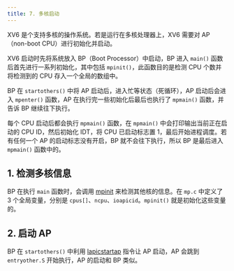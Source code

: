 ```yaml
---
title: 7. 多核启动
---
```


XV6 是个支持多核的操作系统。若是运行在多核处理器上，XV6 需要对 AP（non-boot CPU）进行初始化并启动。

XV6 启动时先将系统放入 BP（Boot Processor）中启动，BP 进入 `main()` 函数后首先进行一系列初始化，其中包括 `mpinit()`，此函数目的是检测 CPU 个数并将检测到的 CPU 存入一个全局的数组中。

BP 在 `startothers()` 中将 AP 启动后，进入忙等状态（死循环），AP 启动后会进入 `mpenter()` 函数，AP 在执行完一些初始化后最后也执行了 `mpmain()` 函数，并告诉 BP 继续往下执行。

每个 CPU 启动后都会执行 `mpmain()` 函数，在 `mpmain()` 中会打印输出当前正在启动的 CPU ID，然后初始化 IDT，将 CPU 已启动标志置 1，最后开始进程调度。若有任何一个 AP 的启动标志没有开启，BP 就不会往下执行，所以 BP 是最后进入 `mpmain()` 函数中的。 

## 1. 检测多核信息

BP 在执行 `main` 函数时，会调用 [mpinit](https://github.com/professordeng/xv6-expansion/blob/master/mp.c) 来检测其他核的信息。在 `mp.c` 中定义了 3 个全局变量，分别是 `cpus[]`、`ncpu`、`ioapicid`。`mpinit()` 就是初始化这些变量的。

## 2. 启动 AP

BP 在 `startothers()` 中利用 [lapicstartap](https://github.com/professordeng/xv6-expansion/blob/master/main.c#L89) 指令让 AP 启动，AP 会跳到 `entryother.S` 开始执行，AP 的启动和 BP 类似。









